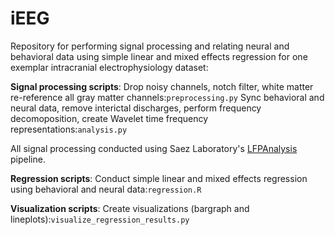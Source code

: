 # iEEG
Repository for performing signal processing and relating neural and behavioral data using simple linear and mixed effects regression for one exemplar intracranial electrophysiology dataset:

**Signal processing scripts**:
Drop noisy channels, notch filter, white matter re-reference all gray matter channels:`preprocessing.py`
Sync behavioral and neural data, remove interictal discharges, perform frequency decomoposition, create Wavelet time frequency representations:`analysis.py`

All signal processing conducted using Saez Laboratory's [LFPAnalysis](https://github.com/seqasim/LFPAnalysis) pipeline. 

**Regression scripts**:
Conduct simple linear and mixed effects regression using behavioral and neural data:`regression.R`

**Visualization scripts**:
Create visualizations (bargraph and lineplots):`visualize_regression_results.py`
